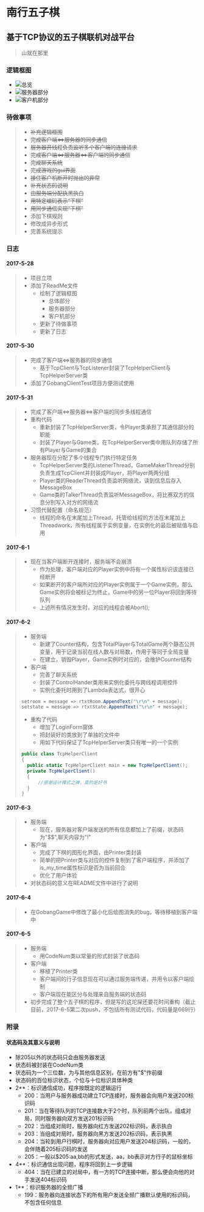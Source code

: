 南行五子棋
===

基于TCP协议的五子棋联机对战平台
---

> 山就在那里

### 逻辑框图

* ![总览](http://xiaoliming96.com/images/gobang/gobang_main.png)  
* ![服务器部分](http://xiaoliming96.com/images/gobang/gobang_server.png)  
* ![客户机部分](http://xiaoliming96.com/images/gobang/gobang_client.png)  


### 待做事项

>* ~~补充逻辑框图~~
>* ~~完成客户端<=>服务器的同步通信~~
>* ~~服务器开线程负责监听多个客户端的连接请求~~
>* ~~完成客户端<=>服务器<=>客户端的同步通信~~
>* ~~完成聊天系统~~
>* ~~完成游戏的gui界面~~
>* ~~接住客户机断开时抛出的异常~~
>* ~~补充状态码说明~~
>* ~~由服务端分配执黑执白~~
>* ~~用特定编码表示“下棋”~~
>* ~~用同步通信实现“下棋”~~
>* 添加下棋规则
>* 修改成异步形式
>* 完善系统提示

### 日志

#### 2017-5-28

>* 项目立项
>* 添加了ReadMe文件
>   * 绘制了逻辑框图
>     * 总体部分
>     * 服务器部分
>     * 客户机部分
>   * 更新了待做事项
>   * 更新了日志

#### 2017-5-30

>* 完成了客户端<=>服务器的同步通信
>   * 基于TcpClient与TcpListener封装了TcpHelperClient与TcpHelperServer类
>* 添加了GobangClientTest项目方便测试使用

#### 2017-5-31

>* 完成了客户端<=>服务器<=>客户端的同步多线程通信
>* 重构代码
>   * 重新封装了TcpHelperServer类，令Player类承担了其通信部分的职能
>   * 封装了Player与Game类，在TcpHelperServer类中用队列存储了所有Player与Game的集合
>* 服务器现在分配了多个线程专门执行特定任务
>   * TcpHelperServer类的ListenerThread，GameMakerThread分别负责生成TcpClient并封装成Player，将Player两两分组
>   * Player类的ReaderThread负责监听网络流，读到信息后存入MessageBox
>   * Game类的TalkerThread负责监听MessageBox，将比赛双方的信息分别写入对方的网络流
>* 习惯代替配置（命名规范）
>   * 线程的命名在末尾加上Thread，托管给线程的方法在末尾加上Threadwork，所有线程属于实例变量，在实例化的最后被赋值与启用

#### 2017-6-1

>* 现在当客户端断开连接时，服务端不会崩溃
>   * 作为处理，客户端对应的Player实例中将有一个属性标识该连接已经断开
>   * 如果断开的客户端所对应的Player实例属于一个Game实例，那么Game实例将会被标记为终止，Game中的另一位Player将回到等待队列
>   * 上述所有情况发生时，对应的线程会被Abort();

#### 2017-6-2

>* 服务端
>   * 新建了Counter结构，包含TotalPlayer与TotalGame两个静态公共变量，用于记录当前在线人数与对局数，作用于等同于全局变量
>   * 在建立，销毁Player，Game实例时对应的，会维护Counter结构
>* 客户端
>   * 完善了聊天系统
>   * 封装了ControlHander类用来实例化委托与跨线程调用控件
>   * 实例化委托时用到了Lambda表达式，很开心
>```c#
>setroom = message => rtxtRoom.AppendText("\r\n" + message);
>setstate = message => rtxtState.AppendText("\r\n" + message);
>```
>   * 重构了代码
>       * 增加了LoginForm窗体
>       * 把封装好的类放到了单独的文件中
>       * 用如下代码保证了TcpHelperServer类只有唯一的一个实例
>```c#
>public class TcpHelperClient
>{
>   public static TcpHelperClient main = new TcpHelperClient();
>   private TcpHelperClient()
>   {
>       //感谢设计模式之禅，真的是好书
>   }
>}
>```

#### 2017-6-3

>* 服务端
>   * 现在，服务器对客户端发送的所有信息都加上了前缀，状态码为"$$",聊天内容为"!"
>* 客户端
>   * 完成了下棋的图形化界面，由Printer类封装
>   * 简单的把Printer类与对应的控件复制到了客户端程序，并添加了is_my_time属性标识是否为当前回合
>   * 优化了用户体验
>* 对状态码的意义在README文件中进行了说明

#### 2017-6-4

>* 在GobangGame中修改了最小化后绘图消失的bug，等待移植到客户端中

#### 2017-6-5

>* 服务端
>   * 用CodeNum类以常量的形式封装了状态码
>* 客户端
>   * 移植了Printer类
>   * 客户端间的行子信息现在可以通过服务端传递，并用令以客户端绘制
>   * 客户端现在能区分与处理来自服务端的状态码
>* 初步完成了整个五子棋的程序，但是写的这坨屎还要花时间重构（截止目前，2017-6-5第二次push，不包括所有测试代码，代码量是669行）

### 附录

#### 状态码及其意义与说明

* 除205以外的状态码只会由服务器发送
* 状态码被封装在CodeNum类
* 状态码为一个三位数，为与其他信息区别，在前方有"$"作前缀
* 状态码的百位标识状态，个位与十位标识具体种类
* 2**：标识通信成功，程序按既定的逻辑运行
    * 200：当用户与服务器成功建立TCP连接时，服务器会向用户发送200标识码
    * 201：当在等待队列的TCP连接数大于2个时，队列前两个出队，组成对局，同时服务器向双方发送201标识码
    * 202：当组成对局时，服务器向红方发送202标识码，表示执白
    * 203：当组成对局时，服务器向黑方发送202标识码，表示执黑
    * 204：当轮到用户行棋时，服务器向对应用户发送204标识码，一般的，会伴随着205标识码的发送
    * 205：一般以$205:aa,bb的形式发送，aa，bb表示对方行子的鼠标坐标
* 4**：标识通信出现问题，程序将回到上一步逻辑
    * 404：当在已建立的对局中，有一方的TCP连接中断，那么便会向他的对手发送404标识码
* 1**：标识服务器的全频广播
    * 199：服务器向连接状态下的所有用户发送全频广播默认使用的标识码，不包含任何信息